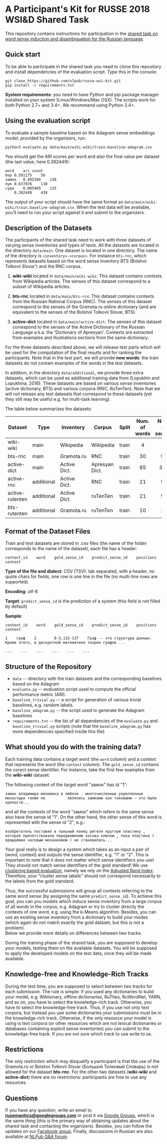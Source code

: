 # A Participant's Kit for RUSSE 2018 WSI&amp;D Shared Task

This repository contains instructions for participation in the [shared task on word sense induction and disambiguation for the Russian language](http://russe.nlpub.org/2018/wsi).

Quick start
-------------

To be able to participate in the shared task you need to clone this repository and install dependencies of the evaluation script. Type this in the console:

```
git clone https://github.com/nlpub/russe-wsi-kit.git
pip install -r requirements.txt
```

**System requirements**: you need to have Python and pip package manager installed on your system (Linux/Windows/Mac OSX). The scripts work for both Python 2.7+ and 3.4+. We recommend using Python 3.4+.


Using the evaluation script
--------------------------

To evaluate a sample baseline based on the Adagram sense embeddings model, provided by the organizers, run:
```
python3 evaluate.py data/main/wiki-wiki/train.baseline-adagram.csv
```

You should get the ARI scores per word and also the final value per dataset (the last value, here 0.392449):

```
word    ari count
бор 0.591175    56
замок   0.495386    138
лук 0.637076    110
суда    0.005465    135
    0.392449    439
```

The output of your script should have the same format as ```data/main/wiki-wiki/train.baseline-adagram.csv```. When the test data will be available, you'll need to run your script against it and submit to the organizers.


Description of the Datasets
--------

The participants of the shared task need to work with three datasets of varying sense inventories and types of texts. All the datasets are located in the directory ```data/main```. One dataset is located in one directory. The name of the directory is ```<inventory>-<corpus>```. For instance ```bts-rnc```, which represents datasets based on the word sense inventory BTS (Bolshoi Tolkovii Slovar') and the RNC corpus.

1. **wiki-wiki** located in ```data/main/wiki-wiki```: This dataset contains contexts from Wikipedia articles. The senses of this dataset correspond to a subset of Wikipedia articles.

2. **bts-rnc** located in ```data/main/bts-rcn```:
This dataset contains contexts from the Russian National Corpus (RNC). The senses of this dataset correspond to the senses of the Gramota.ru online dictionary (and are equivalent to the senses of the Bolshoi Tolkovii Slovar, BTS).

3. **active-dict** located in ```data/main/active-dict```: The senses of this dataset correspond to the senses of the Active Dictionary of the Russian Language a.k.a. the 'Dictionary of Apresyan'. Contexts are extracted from examples and illustrations sections from the same dictionary.


For the three datasets described above, we will release test parts which will be used for the computation of the final results and for ranking the participants. Note that in the test part, we will provide **new words**: the train datasets do not contain examples of the words in the test datasets.

In addition, in the directory ```data/additional```, we provide three extra datasets, which can be used as additional training data from (Lopukhin and Lopukhina, 2016). These datasets are based on various sense inventories (active dictionary, BTS) and various corpora (RNC, RuTenTen). Note that we will not release any test datasets that correspond to these datasets (yet they still may be useful e.g. for multi-task learning).  

The table below summarizes the datasets:

|Dataset|Type|Inventory|Corpus|Split|Num. of words|Num. of senses|Num. of contexts|
|-----|-----|---------|-----|------|:---------:|:----------:|:----------:|
|wiki-wiki|main|Wikipedia|Wikipedia|train|4|8|439
|bts-rnc|main|Gramota.ru|RNC|train|30|96|3491
|active-dict|main|Active Dict.|Apresyan Dict.|train|85|312|2073
|active-rnc|additional|Active Dict.|RNC|train|21|54|1662
|active-rutenten|additional|Active Dict.|ruTenTen|train|21|54|3052
|bts-rutenten|additional|Gramota.ru|ruTenTen|train|10|13|562

Format of the Dataset Files
----------

Train and test datasets are stored in .csv files (the name of the folder corresponds to the name of the dataset), each file has a header:

```
context_id    word    gold_sense_id    predict_sense_id    positions    context
```

**Type of the file and dialect**: CSV (TSV): tab separated,  with a header, no quote chars for fields, one row is one line in the file (no multi-line rows are supported).

**Encoding**: utf-8

**Target**: ```predict_sense_id``` is the prediction of a system (this field is not filled by default)

**Sample**:

```
context_id    word    gold_sense_id    predict_sense_id    positions    context

1    граф    2        0-3,132-137    Граф -- это структура данных. Кроме этого, в дискретной математике теория графов ...

...    ...    ...    ...    ...    ...
```

Structure of the Repository
---------------------------

- ```data``` -- directory with the train datasets and the corresponding baselines based on the Adagram
- ```evaluate.py``` -- evaluation script used to compute the official performance metric (ARI).
- ```baseline_trivial.py``` -- a script for generation of various trivial baselines, e.g. random labels.
- ```baseline_adagram.py``` -- the script used to generate the Adagram baselines
- ```requirements.txt``` -- the list of all dependencies of the ```evaluate.py``` and ```baseline_trivial.py``` scripts (note that the ```baseline_adagram.py``` has more dependencies specified inside this file)

What should you do with the training data?
-------------------

Each training data contains a target word (the ```word``` column) and a context that represents the word (the ```context``` column). The ```gold_sense_id``` contains the corect sense identifier. For instance, take the first few examples from the **wiki-wiki** dataset:

The following context of the target word "замок" has id "1":

```замок владимира мономаха в любече . многочисленные укрепленные монастыри также не          являлись замками как таковыми — это были крепости...```

and all the contexts of the word "замок" which refere to the same sense also have the sense id "1". On the other hand, the other sense of this word is represented with the sense id "2", e.g.:

```
изобретатель поставил в тыльный конец ригеля круглую пластину , которая препятствовала передвижению засова ключом , пока пластина ( вращаемая часовым механизмом ) не становилась...
```

Your goal really is to design a system which takes as an input a pair of (word, context) and outputs the sense identifier, e.g. "1" or "2". This is important to note that it does not matter which sense identifiers you use! They should not match sense identifiers of the gold standard! We use [clustering based evaluation](https://nlp.stanford.edu/IR-book/html/htmledition/evaluation-of-clustering-1.html), namely we rely on the [Adjusted Rand Index](http://scikit-learn.org/stable/modules/generated/sklearn.metrics.adjusted_rand_score.html). Therefore, your "cluster sense labels" should not correspond necessarily to the labels from the gold standard.

Thus, the successful submissions will group all contexts referring to the same word sense (by assigning the same ```predict_sense_id```). To achieve this goal, you can you models which induce sense inventory from a large corpus of all words in the corpus, e.g. Adagram or try to cluster directly the contexts of one word, e.g. using the k-Means algorithm. Besides, you can use an existing sense inventory from a dictionary to build your modes (which again do not match exactly the gold dataset, but this is not a problem).  
Below we provide more details on differences between two tracks.

During the training phase of the shared task, you are supposed to develop your models, testing them on the available datasets. You will be supposed to apply the developed models on the test data, once they will be made available.

Knowledge-free and Knowledge-Rich Tracks
----------------------------------------

During the test time, you are supposed to select between two tracks for each submission. The rule is simple: if you used any dictionaries to build your model, e.g. Wiktionary, offline dictionaries, RuThes, RuWordNet, YARN, and so on, you have to select the knowledge-rich track. Otherwise, you have to select the knowledge-free track. Thus, if you use not only text corpora, but instead you use some dictionaries your submissions must be in the knowledge-rich track. Otherwise, if the only resource your model is using is text corpora (or other resources which are not lexical dictionaries or databases containing explicit sense inventories) you can submit to the knowledge-free track. If you are not sure which track to use write to us.

Restrictions
-----------

The only restriction which may disqualify a participant is that the use of the Gramota.ru or Bolshoi Tolkovii Slovar (Большой Толковый Словарь) is not allowed for the dataset **bts-rnc**. For the other two datasets (**wiki-wiki** and **active-dict**) there are no restrictions: participants are free to use any resources.

Questions
---------

If you have any question, write an email to **rusemantics@googlegroups.com** or post it via [Google Groups](https://groups.google.com/forum/?fromgroups#!forum/rusemantics), which is the same thing (this is the primary way of obtaining updates about the shared task and contacting the organizers). Besides, you can follow the updates on our [Facebook group](https://www.facebook.com/rusemantics). Finally, discussions in Russian are also available at [NLPub Q&A forum](https://qa.nlpub.ru/c/russe).
